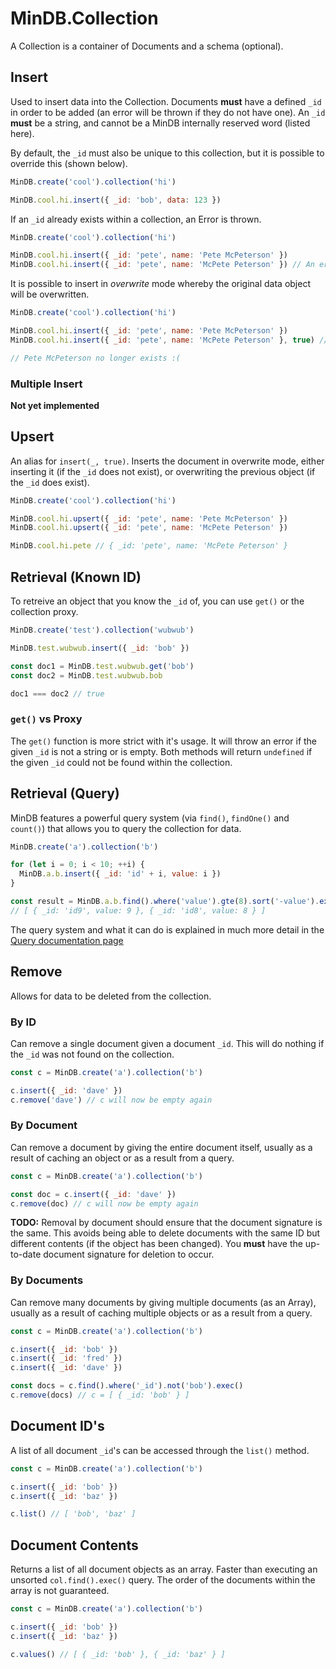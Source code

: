 # MinDB.Collection

A Collection is a container of Documents and a schema (optional).

## Insert
Used to insert data into the Collection. Documents __must__ have a defined `_id` in order to be added (an error will be thrown if they do not have one). An `_id` __must__ be a string, and cannot be a MinDB internally reserved word (listed here).

By default, the `_id` must also be unique to this collection, but it is possible to override this (shown below).

````javascript
MinDB.create('cool').collection('hi')

MinDB.cool.hi.insert({ _id: 'bob', data: 123 })
````

If an `_id` already exists within a collection, an Error is thrown.

````javascript
MinDB.create('cool').collection('hi')

MinDB.cool.hi.insert({ _id: 'pete', name: 'Pete McPeterson' })
MinDB.cool.hi.insert({ _id: 'pete', name: 'McPete Peterson' }) // An error will be thrown
````

It is possible to insert in _overwrite_ mode whereby the original data object will be overwritten.

````javascript
MinDB.create('cool').collection('hi')

MinDB.cool.hi.insert({ _id: 'pete', name: 'Pete McPeterson' })
MinDB.cool.hi.insert({ _id: 'pete', name: 'McPete Peterson' }, true) // True flag to overwrite

// Pete McPeterson no longer exists :(
````

### Multiple Insert
__Not yet implemented__

## Upsert
An alias for `insert(_, true)`. Inserts the document in overwrite mode, either inserting it (if the `_id` does not exist), or overwriting the previous object (if the `_id` does exist).

````javascript
MinDB.create('cool').collection('hi')

MinDB.cool.hi.upsert({ _id: 'pete', name: 'Pete McPeterson' })
MinDB.cool.hi.upsert({ _id: 'pete', name: 'McPete Peterson' })

MinDB.cool.hi.pete // { _id: 'pete', name: 'McPete Peterson' }
````

## Retrieval (Known ID)
To retreive an object that you know the `_id` of, you can use `get()` or the collection proxy.

````javascript
MinDB.create('test').collection('wubwub')

MinDB.test.wubwub.insert({ _id: 'bob' })

const doc1 = MinDB.test.wubwub.get('bob')
const doc2 = MinDB.test.wubwub.bob

doc1 === doc2 // true
````

### `get()` vs Proxy
The `get()` function is more strict with it's usage. It will throw an error if the given `_id` is not a string or is empty. Both methods will return `undefined` if the given `_id` could not be found within the collection.

## Retrieval (Query)
MinDB features a powerful query system (via `find()`, `findOne()` and `count()`) that allows you to query the collection for data.

````javascript
MinDB.create('a').collection('b')

for (let i = 0; i < 10; ++i) {
  MinDB.a.b.insert({ _id: 'id' + i, value: i })
}

const result = MinDB.a.b.find().where('value').gte(8).sort('-value').exec()
// [ { _id: 'id9', value: 9 }, { _id: 'id8', value: 8 } ]
````

The query system and what it can do is explained in much more detail in the [Query documentation page](./Query.md)

## Remove
Allows for data to be deleted from the collection.

### By ID
Can remove a single document given a document `_id`. This will do nothing if the `_id` was not found on the collection.

````javascript
const c = MinDB.create('a').collection('b')

c.insert({ _id: 'dave' })
c.remove('dave') // c will now be empty again
````

### By Document
Can remove a document by giving the entire document itself, usually as a result of caching an object or as a result from a query.

````javascript
const c = MinDB.create('a').collection('b')

const doc = c.insert({ _id: 'dave' })
c.remove(doc) // c will now be empty again
````

__TODO:__ Removal by document should ensure that the document signature is the same. This avoids being able to delete documents with the same ID but different contents (if the object has been changed). You __must__ have the up-to-date document signature for deletion to occur.

### By Documents
Can remove many documents by giving multiple documents (as an Array), usually as a result of caching multiple objects or as a result from a query.

````javascript
const c = MinDB.create('a').collection('b')

c.insert({ _id: 'bob' })
c.insert({ _id: 'fred' })
c.insert({ _id: 'dave' })

const docs = c.find().where('_id').not('bob').exec()
c.remove(docs) // c = [ { _id: 'bob' } ]
````


## Document ID's
A list of all document `_id`'s can be accessed through the `list()` method.

````javascript
const c = MinDB.create('a').collection('b')

c.insert({ _id: 'bob' })
c.insert({ _id: 'baz' })

c.list() // [ 'bob', 'baz' ]
````

## Document Contents
Returns a list of all document objects as an array. Faster than executing an unsorted `col.find().exec()` query. The order of the documents within the array is not guaranteed.

````javascript
const c = MinDB.create('a').collection('b')

c.insert({ _id: 'bob' })
c.insert({ _id: 'baz' })

c.values() // [ { _id: 'bob' }, { _id: 'baz' } ]
````
